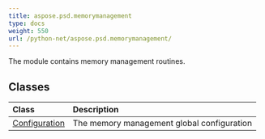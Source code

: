```yaml
---
title: aspose.psd.memorymanagement
type: docs
weight: 550
url: /python-net/aspose.psd.memorymanagement/
---
```



The module contains memory management routines.

## **Classes**
| **Class** | **Description** |
| :- | :- |
| [Configuration](/psd/python-net/aspose.psd.memorymanagement/configuration/) | The memory management global configuration |

